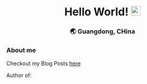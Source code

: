 <div align="center">
  <h1> Hello World! <img src="https://media.giphy.com/media/hvRJCLFzcasrR4ia7z/giphy.gif" width="25px"></h1>
</div>


<div align="center">
<h3>  🌏 Guangdong, CHina </h3> 
</div>

### About me 

Checkout my Blog Posts [here](https://skerritt.blog)

Author of:


<!---
ILoveScratch2/ILoveScratch2 is a ✨ special ✨ repository because its `README.md` (this file) appears on your GitHub profile.
You can click the Preview link to take a look at your changes.
--->
